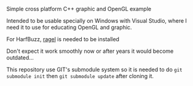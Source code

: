Simple cross platform C++ graphic and OpenGL example

Intended to be usable specially on Windows with Visual Studio, where I need it to use for educating OpenGL and graphic.

For HarfBuzz, [ragel](http://www.complang.org/ragel/) is needed to be installed

Don't expect it work smoothly now or after years it would become outdated...

This repository use GIT's submodule system so it is needed to do `git submodule init` then `git submodule update` after cloning it. 
